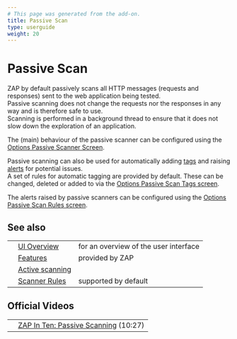 ```yaml
---
# This page was generated from the add-on.
title: Passive Scan
type: userguide
weight: 20
---
```


# Passive Scan

ZAP by default passively scans all HTTP messages (requests and responses) sent to the web application being tested.  
Passive scanning does not change the requests nor the responses in any way and is therefore safe to use.  
Scanning is performed in a background thread to ensure that it does not slow down the exploration
of an application.

The (main) behaviour of the passive scanner can be configured using the
[Options Passive Scanner Screen](/docs/desktop/ui/dialogs/options/pscanner/).

Passive scanning can also be used for automatically adding [tags](/docs/desktop/start/features/tags/)
and raising [alerts](/docs/desktop/start/features/alerts/) for potential issues.  
A set of rules for automatic tagging are provided by default. These can be changed, deleted or
added to via the [Options Passive Scan Tags screen](/docs/desktop/ui/dialogs/options/pscan/).

The alerts raised by passive scanners can be configured using the
[Options Passive Scan Rules screen](/docs/desktop/ui/dialogs/options/pscanrules/).

## See also

|     |                                                        |                                       |
| --- | ------------------------------------------------------ | ------------------------------------- |
|     | [UI Overview](/docs/desktop/ui/)                       | for an overview of the user interface |
|     | [Features](/docs/desktop/start/features/)              | provided by ZAP                       |
|     | [Active scanning](/docs/desktop/start/features/ascan/) |                                       |
|     | [Scanner Rules](/docs/desktop/start/checks/)           | supported by default                  |

## Official Videos

|     |                                                                                                |
| --- | ---------------------------------------------------------------------------------------------- |
|     | [ZAP In Ten: Passive Scanning](https://play.sonatype.com/watch/vDWpoYjHi7fSLYFDQPWgMF) (10:27) |
